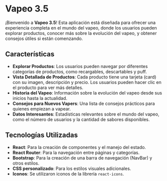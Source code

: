# Vapeo 3.5

¡Bienvenido a **Vapeo 3.5**! Esta aplicación está diseñada para ofrecer una experiencia completa en el mundo del vapeo, donde los usuarios pueden explorar productos, conocer más sobre la evolución del vapeo, y obtener consejos útiles si están comenzando.

## Características

- **Explorar Productos**: Los usuarios pueden navegar por diferentes categorías de productos, como recargables, descartables y puff.
- **Vista Detallada de Productos**: Cada producto tiene una tarjeta (card) con su imagen, descripción y precio. Los usuarios pueden hacer clic en el producto para ver más detalles.
- **Historia del Vapeo**: Información sobre la evolución del vapeo desde sus inicios hasta la actualidad.
- **Consejos para Nuevos Vapers**: Una lista de consejos prácticos para quienes empiezan a vapear.
- **Datos Interesantes**: Estadísticas relevantes sobre el mundo del vapeo, como el número de usuarios y la cantidad de sabores disponibles.

## Tecnologías Utilizadas

- **React**: Para la creación de componentes y el manejo del estado.
- **React Router**: Para la navegación entre páginas y categorías.
- **Bootstrap**: Para la creación de una barra de navegación (NavBar) y otros estilos.
- **CSS personalizado**: Para los estilos visuales adicionales.
- **Iconos**: Se utilizaron iconos de la librería `react-icons`.

